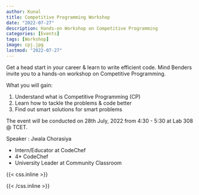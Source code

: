 ```yaml
---
author: Kunal
title: Competitive Programming Workshop
date: "2022-07-27"
description: Hands-on Workshop on Competitive Programming
categories: [Events]
tags: [Workshop]
image: cpj.jpg
lastmod: "2022-07-27"
---
```


Get a head start in your career & learn to write efficient code. Mind Benders invite you to a hands-on workshop on Competitive Programming. 

What you will gain:
1. Understand what is Competitive Programming (CP)
2. Learn how to tackle the problems & code better
3. Find out smart solutions for smart problems

The event will be conducted on 28th July, 2022 from 4:30 - 5:30 at Lab 308 @ TCET.

Speaker : Jwala  Chorasiya
- Intern/Educator at CodeChef
- 4* CodeChef
- University Leader at Community Classroom 


{{< css.inline >}}
<style>
.emojify {
	font-family: Apple Color Emoji, Segoe UI Emoji, NotoColorEmoji, Segoe UI Symbol, Android Emoji, EmojiSymbols;
	font-size: 2rem;
	vertical-align: middle;
}
@media screen and (max-width:650px) {
  .nowrap {
    display: block;
    margin: 25px 0;
  }
}
</style>
{{< /css.inline >}}
